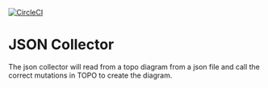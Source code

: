 [![CircleCI](https://circleci.com/gh/architecture-topography/json-collector/tree/master.svg?style=svg)](https://circleci.com/gh/architecture-topography/json-collector/tree/master)
# JSON Collector

The json collector will read from a topo diagram from a json file and call the
correct mutations in TOPO to create the diagram.
